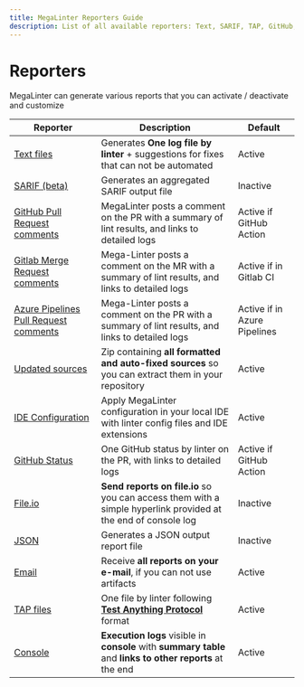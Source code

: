 ```yaml
---
title: MegaLinter Reporters Guide
description: List of all available reporters: Text, SARIF, TAP, GitHub, Gitlab, Azure, IDE, File.io, Email, JSON...
---
```

<!-- markdownlint-disable MD013 -->
<!-- Generated by .automation/build.py, please do not update manually -->
<!-- reporters-section-start -->

# Reporters

MegaLinter can generate various reports that you can activate / deactivate and customize

| Reporter                                                                   | Description                                                                                                   | Default                      |
|----------------------------------------------------------------------------|---------------------------------------------------------------------------------------------------------------|------------------------------|
| [Text files](reporters/TextReporter.md)                                    | Generates **One log file by linter** + suggestions for fixes that can not be automated                        | Active                       |
| [SARIF (beta)](reporters/SarifReporter.md)                                 | Generates an aggregated SARIF output file                                                                     | Inactive                     |
| [GitHub Pull Request comments](reporters/GitHubCommentReporter.md)         | MegaLinter posts a comment on the PR with a summary of lint results, and links to detailed logs               | Active if GitHub Action      |
| [Gitlab Merge Request comments](reporters/GitlabCommentReporter.md)        | Mega-Linter posts a comment on the MR with a summary of lint results, and links to detailed logs              | Active if in Gitlab CI       |
| [Azure Pipelines Pull Request comments](reporters/AzureCommentReporter.md) | Mega-Linter posts a comment on the PR with a summary of lint results, and links to detailed logs              | Active if in Azure Pipelines |
| [Updated sources](reporters/UpdatedSourcesReporter.md)                     | Zip containing **all formatted and auto-fixed sources** so you can extract them in your repository            | Active                       |
| [IDE Configuration](reporters/ConfigReporter.md)                           | Apply MegaLinter configuration in your local IDE with linter config files and IDE extensions                  | Active                       |
| [GitHub Status](reporters/GitHubStatusReporter.md)                         | One GitHub status by linter on the PR, with links to detailed logs                                            | Active if GitHub Action      |
| [File.io](reporters/FileIoReporter.md)                                     | **Send reports on file.io** so you can access them with a simple hyperlink provided at the end of console log | Inactive                     |
| [JSON](reporters/JsonReporter.md)                                          | Generates a JSON output report file                                                                           | Inactive                     |
| [Email](reporters/EmailReporter.md)                                        | Receive **all reports on your e-mail**, if you can not use artifacts                                          | Active                       |
| [TAP files](reporters/TapReporter.md)                                      | One file by linter following [**Test Anything Protocol**](https://testanything.org/) format                   | Active                       |
| [Console](reporters/ConsoleReporter.md)                                    | **Execution logs** visible in **console** with **summary table** and **links to other reports** at the end    | Active                       |

<!-- reporters-section-end -->
